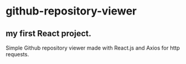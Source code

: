 # github-repository-viewer
## my first React project.

Simple Github repository viewer made with React.js and Axios for http requests.
